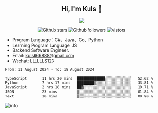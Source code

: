 <h2 align="center"> Hi, I'm Kuls 👋 </h2>
<p align="center">
    <p align="center">
        <img src=" https://avatars.githubusercontent.com/u/42165104?s=460&u=5c7fbf0bce7d4b38a15a44676e6f64b529e47598&v=4"/>
    </p>
    <p align="center">
      <img src="https://img.shields.io/github/stars/hellokuls?style=social" alt="Github stars" />
      <img src="https://img.shields.io/github/followers/hellokuls?style=social" alt="Github followers" />
      <img src="https://visitor-badge.glitch.me/badge?page_id=hellokuls.readme" alt="vistors" />
    </p>
</p>

- Program Language：C#、Java、Go、Python
- Learning Program Language: JS
- Backend Software Engineer.
- Email: kuls666888@gmail.com
- Wechat: LLLLLLS123

<!--START_SECTION:waka-->

```txt
From: 11 August 2024 - To: 18 August 2024

TypeScript       11 hrs 20 mins  █████████████░░░░░░░░░░░░   52.62 %
Python           7 hrs 17 mins   ████████▒░░░░░░░░░░░░░░░░   33.81 %
JavaScript       2 hrs 18 mins   ██▓░░░░░░░░░░░░░░░░░░░░░░   10.71 %
JSON             23 mins         ▒░░░░░░░░░░░░░░░░░░░░░░░░   01.84 %
Text             10 mins         ▒░░░░░░░░░░░░░░░░░░░░░░░░   00.80 %
```

<!--END_SECTION:waka-->

![info](https://github-readme-stats.vercel.app/api?username=hellokuls&show_icons=true&count_private=true&hide=prs&theme=default_repocard)


